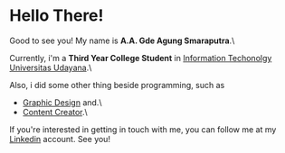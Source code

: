 # Hello There!

Good to see you!
My name is **A.A. Gde Agung Smaraputra**.\

Currently, i'm a **Third Year College Student** in [Information Techonolgy Universitas Udayana](https://it.unud.ac.id/).\

Also, i did some other thing beside programming, such as 
- [Graphic Design](https://www.instagram.com/anode.art/) and.\
- [Content Creator](https://www.youtube.com/channel/UCqw71DZOy2hmc_oz8ozx94A).\

If you're interested in getting in touch with me, you can follow me at my [Linkedin](https://www.linkedin.com/in/gilang-adhan/) account. See you!
